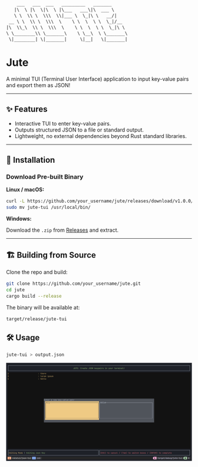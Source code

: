 ```

    ___   ___  ___   _________   _______
   |\  \ |\  \|\  \ |\___   ___\|\  ___ \
   \ \  \\ \  \\\  \\|___ \  \_|\ \   __/|
 __ \ \  \\ \  \\\  \    \ \  \  \ \  \_|/__
|\  \\_\  \\ \  \\\  \    \ \  \  \ \  \_|\ \
\ \________\\ \_______\    \ \__\  \ \_______\
 \|________| \|_______|     \|__|   \|_______|

```

# Jute

A minimal TUI (Terminal User Interface) application to input key-value pairs and export them as JSON!

---

## ✨ Features

- Interactive TUI to enter key-value pairs.
- Outputs structured JSON to a file or standard output.
- Lightweight, no external dependencies beyond Rust standard libraries.

---

## 🚀 Installation

### Download Pre-built Binary

**Linux / macOS:**

```bash
curl -L https://github.com/your_username/jute/releases/download/v1.0.0/jute-tui-v1.0.0-x86_64-linux.tar.gz | tar -xz
sudo mv jute-tui /usr/local/bin/
```

**Windows:**

Download the `.zip` from [Releases](https://github.com/sidx04/jute/releases) and extract.

---

## 🏗️ Building from Source

Clone the repo and build:

```bash
git clone https://github.com/your_username/jute.git
cd jute
cargo build --release
```

The binary will be available at:

```
target/release/jute-tui
```

## 🛠 Usage

```bash
jute-tui > output.json
```

![Alt Text](/images/ss1.png)
